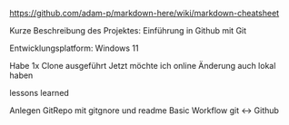 

https://github.com/adam-p/markdown-here/wiki/markdown-cheatsheet

Kurze Beschreibung des Projektes: Einführung in Github mit Git

Entwicklungsplatform: Windows 11



Habe 1x Clone ausgeführt
Jetzt möchte ich online Änderung auch lokal haben



lessons learned

Anlegen GitRepo mit gitgnore und readme
Basic Workflow git <-> Github


